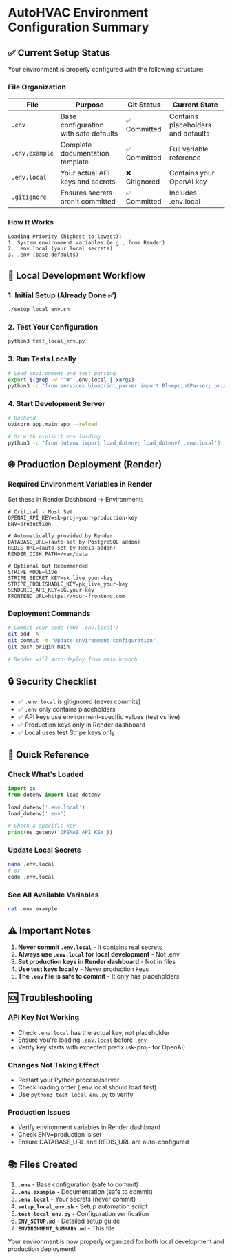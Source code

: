 # AutoHVAC Environment Configuration Summary

## ✅ Current Setup Status

Your environment is properly configured with the following structure:

### File Organization

| File | Purpose | Git Status | Current State |
|------|---------|------------|---------------|
| `.env` | Base configuration with safe defaults | ✅ Committed | Contains placeholders and defaults |
| `.env.example` | Complete documentation template | ✅ Committed | Full variable reference |
| `.env.local` | Your actual API keys and secrets | ❌ Gitignored | Contains your OpenAI key |
| `.gitignore` | Ensures secrets aren't committed | ✅ Committed | Includes .env.local |

### How It Works

```
Loading Priority (highest to lowest):
1. System environment variables (e.g., from Render)
2. .env.local (your local secrets)  
3. .env (base defaults)
```

## 🚀 Local Development Workflow

### 1. Initial Setup (Already Done ✅)
```bash
./setup_local_env.sh
```

### 2. Test Your Configuration
```bash
python3 test_local_env.py
```

### 3. Run Tests Locally
```bash
# Load environment and test parsing
export $(grep -v '^#' .env.local | xargs)
python3 -c "from services.blueprint_parser import BlueprintParser; print('✅ Ready')"
```

### 4. Start Development Server
```bash
# Backend
uvicorn app.main:app --reload

# Or with explicit env loading
python3 -c "from dotenv import load_dotenv; load_dotenv('.env.local'); import uvicorn; uvicorn.run('app.main:app', reload=True)"
```

## 🌐 Production Deployment (Render)

### Required Environment Variables in Render

Set these in Render Dashboard → Environment:

```env
# Critical - Must Set
OPENAI_API_KEY=sk-proj-your-production-key
ENV=production

# Automatically provided by Render
DATABASE_URL=(auto-set by PostgreSQL addon)
REDIS_URL=(auto-set by Redis addon)
RENDER_DISK_PATH=/var/data

# Optional but Recommended
STRIPE_MODE=live
STRIPE_SECRET_KEY=sk_live_your-key
STRIPE_PUBLISHABLE_KEY=pk_live_your-key
SENDGRID_API_KEY=SG.your-key
FRONTEND_URL=https://your-frontend.com
```

### Deployment Commands

```bash
# Commit your code (NOT .env.local!)
git add -A
git commit -m "Update environment configuration"
git push origin main

# Render will auto-deploy from main branch
```

## 🔒 Security Checklist

- ✅ `.env.local` is gitignored (never commits)
- ✅ `.env` only contains placeholders
- ✅ API keys use environment-specific values (test vs live)
- ✅ Production keys only in Render dashboard
- ✅ Local uses test Stripe keys only

## 📝 Quick Reference

### Check What's Loaded
```python
import os
from dotenv import load_dotenv

load_dotenv('.env.local')
load_dotenv('.env')

# Check a specific key
print(os.getenv('OPENAI_API_KEY'))
```

### Update Local Secrets
```bash
nano .env.local
# or
code .env.local
```

### See All Available Variables
```bash
cat .env.example
```

## ⚠️ Important Notes

1. **Never commit `.env.local`** - It contains real secrets
2. **Always use `.env.local` for local development** - Not .env
3. **Set production keys in Render dashboard** - Not in files
4. **Use test keys locally** - Never production keys
5. **The `.env` file is safe to commit** - It only has placeholders

## 🆘 Troubleshooting

### API Key Not Working
- Check `.env.local` has the actual key, not placeholder
- Ensure you're loading `.env.local` before `.env`
- Verify key starts with expected prefix (sk-proj- for OpenAI)

### Changes Not Taking Effect
- Restart your Python process/server
- Check loading order (.env.local should load first)
- Use `python3 test_local_env.py` to verify

### Production Issues
- Verify environment variables in Render dashboard
- Check ENV=production is set
- Ensure DATABASE_URL and REDIS_URL are auto-configured

## 📚 Files Created

1. **`.env`** - Base configuration (safe to commit)
2. **`.env.example`** - Documentation (safe to commit)
3. **`.env.local`** - Your secrets (never commit)
4. **`setup_local_env.sh`** - Setup automation script
5. **`test_local_env.py`** - Configuration verification
6. **`ENV_SETUP.md`** - Detailed setup guide
7. **`ENVIRONMENT_SUMMARY.md`** - This file

Your environment is now properly organized for both local development and production deployment!
